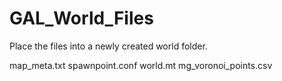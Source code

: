 # GAL_World_Files

Place the files into a newly created world folder.

map_meta.txt
spawnpoint.conf
world.mt
mg_voronoi_points.csv
